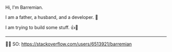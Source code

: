 Hi, I'm Barremian.

I am a father, a husband, and a developer. 🙂

I am trying to build some stuff. 👍🍃

----

🧑‍💻 SO: https://stackoverflow.com/users/6513921/barremian

